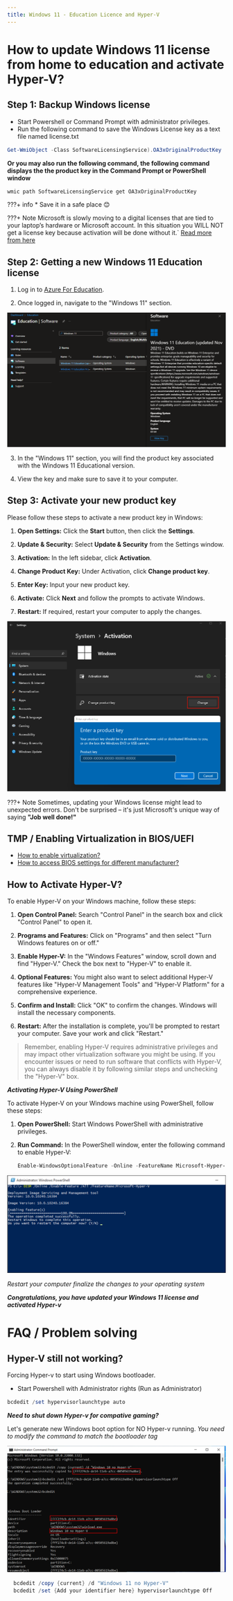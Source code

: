 ```yaml
---
title: Windows 11 - Education Licence and Hyper-V
---
```

# How to update Windows 11 license from home to education and activate Hyper-V?

## Step 1: Backup Windows license

* Start Powershell or Command Prompt with administrator privileges.
* Run the following command to save the Windows License key as a text file named license.txt
```powershell
Get-WmiObject -Class SoftwareLicensingService).OA3xOriginalProductKey | Out-File license.txt
```
**Or you may also run the following command, the following command displays the the product key in the Command Prompt or PowerShell window** 

```powershell
wmic path SoftwareLicensingService get OA3xOriginalProductKey
```
???+ info
    * Save it in a safe place 😊

???+ Note
    Microsoft is slowly moving to a digital licenses that are tied to your laptop’s hardware or Microsoft account. In this situation you WILL NOT get a license key because activation will be done without it.` [Read more from here](https://support.microsoft.com/en-us/windows/activate-windows-c39005d4-95ee-b91e-b399-2820fda32227)

## Step 2: Getting a new Windows 11 Education license

1. Log in to [Azure For Education](https://azureforeducation.microsoft.com/devtools).

2. Once logged in, navigate to the "Windows 11" section.

![Windows 11 key](assets/images/MS_portal_windows11.png "View Key on Windows 11 Educational version")

3. In the "Windows 11" section, you will find the product key associated with the Windows 11 Educational version.

4. View the key and make sure to save it to your computer.

## Step 3: Activate your new product key

Please follow these steps to activate a new product key in Windows:

1. **Open Settings:** Click the **Start** button, then click the **Settings**.

2. **Update & Security:** Select **Update & Security** from the Settings window.

3. **Activation:** In the left sidebar, click **Activation**.

4. **Change Product Key:** Under Activation, click **Change product key**.

5. **Enter Key:** Input your new product key.

6. **Activate:** Click **Next** and follow the prompts to activate Windows.

7. **Restart:** If required, restart your computer to apply the changes.

![activation](assets/images/windows11_activation.png "View Key on Windows 11 Educational version")

???+ Note
    Sometimes, updating your Windows license might lead to unexpected errors. Don't be surprised – it's just Microsoft's unique way of saying **"Job well done!"** 

## TMP / Enabling Virtualization in BIOS/UEFI
- [How to enable virtualization? ](https://www.isumsoft.com/computer/enable-virtualization-technology-vt-x-in-bios-or-uefi.html) <br>
- [How to access BIOS settings for different manufacturer? ](https://2nwiki.2n.cz/pages/viewpage.action?pageId=75202968)

## How to Activate Hyper-V?

To enable Hyper-V on your Windows machine, follow these steps:

1. **Open Control Panel:** Search "Control Panel" in the search box and click "Control Panel" to open it.

2. **Programs and Features:** Click on "Programs" and then select "Turn Windows features on or off."

3. **Enable Hyper-V:** In the "Windows Features" window, scroll down and find "Hyper-V." Check the box next to "Hyper-V" to enable it.

4. **Optional Features:** You might also want to select additional Hyper-V features like "Hyper-V Management Tools" and "Hyper-V Platform" for a comprehensive experience.

5. **Confirm and Install:** Click "OK" to confirm the changes. Windows will install the necessary components.

6. **Restart:** After the installation is complete, you'll be prompted to restart your computer. Save your work and click "Restart."

> Remember, enabling Hyper-V requires administrative privileges and may impact other virtualization software you might be using. If you encounter issues or need to run software that conflicts with Hyper-V, you can always disable it by following similar steps and unchecking the "Hyper-V" box.

***Activating Hyper-V Using PowerShell***

To activate Hyper-V on your Windows machine using PowerShell, follow these steps:

1. **Open PowerShell:** Start Windows PowerShell with administrative privileges.

2. **Run Command:** In the PowerShell window, enter the following command to enable Hyper-V:
   ```powershell
   Enable-WindowsOptionalFeature -Online -FeatureName Microsoft-Hyper-V -All
   ```

![hyper-v_on](assets/images/hyper-v_on.png)

*Restart your computer finalize the changes to your operating system*

***Congratulations, you have updated your Windows 11 license and activated Hyper-v***

# FAQ / Problem solving

## Hyper-V still not working?

Forcing Hyper-v to start using Windows bootloader. 

* Start Powershell with Administrator rights (Run as Administrator)

```powershell
bcdedit /set hypervisorlaunchtype auto
```
 
 ***Need to shut down Hyper-v for compative gaming?***

Let's generate new Windows boot option for NO Hyper-v running. *You need to modify the command to match the bootloader tag*

![hyper-v_off](assets/images/Windowsbootloader.png "Hyper-V off using bcdedit ")

```powershell
  bcdedit /copy {current} /d "Windows 11 no Hyper-V"
  bcdedit /set {Add your identifier here} hypervisorlaunchtype Off
```
